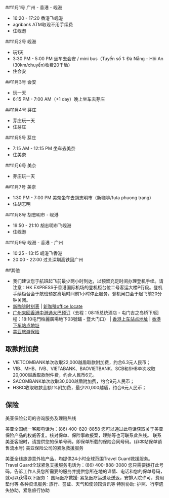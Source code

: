 ##11月1号 广州 - 香港 - 岘港  
* 16:20 - 17:20 香港飞岘港
* agribank ATM取现不用手续费
* 住岘港

##11月2号 岘港  
* 玩1天
* 3:30 PM - 5:00 PM 坐车去会安 / mini bus（Tuyến số 1: Đà Nẵng – Hội An (30km/chuyến)收费20千盾）
* 住会安

##11月3号 会安  
* 玩一天
* 6:15 PM - 7:00 AM（+1 day）晚上坐车去芽庄

##11月4号 芽庄  
* 芽庄玩一天
* 住芽庄

##11月5号 芽庄  
* 7:15 AM - 12:15 PM 坐车去美奈
* 住美奈

##11月6号 美奈
* 芽庄玩一天

##11月7号 美奈  
* 1:30 PM - 7:00 PM 美奈坐车去胡志明市（新咖啡/futa phuong trang）
* 住胡志明

##11月8号 胡志明市 - 岘港  
* 19:50 - 21:10 胡志明市飞岘港
* 住岘港

##11月9号 岘港 - 香港 - 广州  
* 10:25 - 13:15 岘港飞香港
* 20:00 - 22:00 过关深圳高铁回广州



##其他

* 我们建议您于航班起飞前最少两小时到达，以预留充足时间办理登机手续。请注意：HK EXPRESS于香港国际机场的登机柜台位二号客运大楼P行段。登机手续柜台会于航班预定离境时间前1小时停止服务，登机闸口会于起飞前20分钟关闭。
* [新咖啡时刻表](https://www.thesinhtourist.vn/busschedule) | [新咖啡office locate](https://www.thesinhtourist.vn/office)
* [广州来回香港中港通大巴预订](http://redirect.simba.taobao.com/rd?w=unionnojs&f=http%3A%2F%2Fai.taobao.com%2Fauction%2Fedetail.htm%3Fe%3Dj1yXqOX0Q0fuDAZjWhpTWNW9Qwe4VmIjwo49UshQT%252FJBWJVBnwmj7tnO073KpEUuesayvrQ7hvkEwiwEAUVRm%252FMCwKYnTST8NsLbU5LkTfo5jrPr4XaG61Rmtaud%252B0v%252BnuVajZj67Rl6o6Ty4yyCYQ%253D%253D%26ptype%3D100010%26from%3Dbasic&k=5ccfdb950740ca16&c=un&b=alimm_0&p=mm_16076694_9312488_31364841)（去程：08:15总统酒店 - 屯门吉之岛桥下/回程：18:10屯門柏麗廣場地下03號鋪 - 暨大门口） | [香港上车站点地址](http://www.chinalink.hk/co_service_routes_sczd.html) | [香港下车站点地址](http://www.chinalink.hk/co_service_routes_xczd.html)
* [美亚旅游保险](http://redirect.simba.taobao.com/rd?w=unionnojs&f=http%3A%2F%2Fai.taobao.com%2Fauction%2Fedetail.htm%3Fe%3DtY8MU2ObTsa6k0Or%252B%252BH4tLyWQGuSrgH2%252F9zahzjWtwuLltG5xFicOdXrTUTgh9sMDPIwxrc30rgOiisYMpl%252Fi%252FkU%252BP15fA9WTadVpMaOwscfJeittBhs%252Bm3abJM7sDg2oKWCsiUHaF%252FYzHrtSOCtbw%253D%253D%26ptype%3D100010%26from%3Dbasic&k=5ccfdb950740ca16&c=un&b=alimm_0&p=mm_16076694_9312488_31364841)


## 取款附加费

* VIETCOMBANK单次收取22,000越盾取款附加费，约合6.3元人民币；
* VIB、MHB、IVB、VIETABANK、BAOVIETBANK、SCB和SHB单次收取20,000越盾取款附件费，约合人民币6元。
* SACOMBANK单次收取30,000越盾附加费，约合9元人民币；
* HSBC收取取款金额1%附加费，最少20,000越盾，约合6元人民币；


## 保险

美亚保险公司的咨询服务及理赔热线

美亚全国统一客服电话为：(86) 400-820-8858
您可以通过此电话获取关于美亚保险产品的权威答复。核对保单、保险事故报案，理赔等也可联系此热线。
联系美亚客服时，请提供您的保单号码，即保单所载的保险合同号码。(非本站保单销售流水号)
美亚保险公司的紧急救援服务

美亚全线旅游意外险产品，均提供24小时全球范围Travel Guard救援服务。
Travel Guard全球紧急支援服务电话为：(86) 400-888-3080
您只需要拨打此号码，告诉工作人员您所需要的服务并提供您所在地的详情、电话和您的保单号码，就可以获得以下服务：
国际医疗救援: 紧急医疗运送及送返，安排入院许可，费用垫付等
各种资讯服务: 旅行、签证、天气和使领馆资讯等
特别协助: 护照、行李遗失协助，紧急旅行协助
